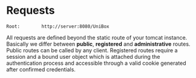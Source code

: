 # Requests

```
Root:        http://server:8080/UniBox
```
All requests are defined beyond the static route of your tomcat instance. Basically we differ between **public**, **registered** and **administrative** routes. Public routes can be called by any client. Registered routes require a session and a bound user object which is attached during the authentication process and accessible through a valid cookie generated after confirmed credentials.



